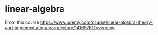 # linear-algebra
From this course https://www.udemy.com/course/linear-algebra-theory-and-implementation/learn/lecture/14169761#overview
